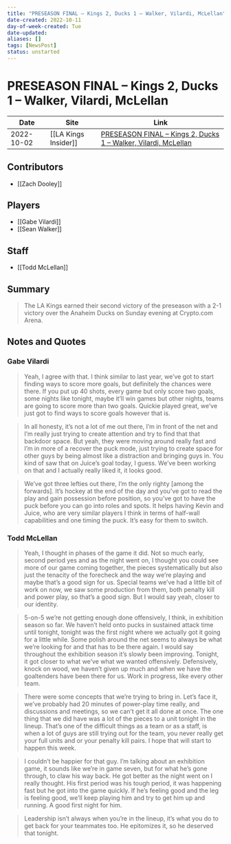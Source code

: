 ```yaml
---
title: "PRESEASON FINAL – Kings 2, Ducks 1 – Walker, Vilardi, McLellan"
date-created: 2022-10-11
day-of-week-created: Tue
date-updated: 
aliases: []
tags: [NewsPost]
status: unstarted
---
```


# PRESEASON FINAL – Kings 2, Ducks 1 – Walker, Vilardi, McLellan

Date | Site | Link
---|---|---
2022-10-02 | [[LA Kings Insider]] | [PRESEASON FINAL – Kings 2, Ducks 1 – Walker, Vilardi, McLellan](http://lakingsinsider.com/2022/10/02/preseason-final-kings-2-ducks-1-walker-vilardi-mclellan/)

## Contributors
- [[Zach Dooley]]


## Players
- [[Gabe Vilardi]]
- [[Sean Walker]]


## Staff
- [[Todd McLellan]]


## Summary
> The LA Kings earned their second victory of the preseason with a 2-1 victory over the Anaheim Ducks on Sunday evening at Crypto.com Arena.


## Notes and Quotes
### Gabe Vilardi
>Yeah, I agree with that. I think similar to last year, we’ve got to start finding ways to score more goals, but definitely the chances were there. If you put up 40 shots, every game but only score two goals, some nights like tonight, maybe it’ll win games but other nights, teams are going to score more than two goals. Quickie played great, we’ve just got to find ways to score goals however that is.

> In all honesty, it’s not a lot of me out there, I’m in front of the net and I’m really just trying to create attention and try to find that that backdoor space. But yeah, they were moving around really fast and I’m in more of a recover the puck mode, just trying to create space for other guys by being almost like a distraction and bringing guys in. You kind of saw that on Juice’s goal today, I guess. We’ve been working on that and I actually really liked it, it looks good.

> We’ve got three lefties out there, I’m the only righty \[among the forwards]. It’s hockey at the end of the day and you’ve got to read the play and gain possession before position, so you’ve got to have the puck before you can go into roles and spots. It helps having Kevin and Juice, who are very similar players I think in terms of half-wall capabilities and one timing the puck. It’s easy for them to switch.

### Todd McLellan
> Yeah, I thought in phases of the game it did. Not so much early, second period yes and as the night went on, I thought you could see more of our game coming together, the pieces systematically but also just the tenacity of the forecheck and the way we’re playing and maybe that’s a good sign for us. Special teams we’ve had a little bit of work on now, we saw some production from them, both penalty kill and power play, so that’s a good sign. But I would say yeah, closer to our identity.

> 5-on-5 we’re not getting enough done offensively, I think, in exhibition season so far. We haven’t held onto pucks in sustained attack time until tonight, tonight was the first night where we actually got it going for a little while. Some polish around the net seems to always be what we’re looking for and that has to be there again. I would say throughout the exhibition season it’s slowly been improving. Tonight, it got closer to what we’ve what we wanted offensively. Defensively, knock on wood, we haven’t given up much and when we have the goaltenders have been there for us. Work in progress, like every other team.

> There were some concepts that we’re trying to bring in. Let’s face it, we’ve probably had 20 minutes of power-play time really, and discussions and meetings, so we can’t get it all done at once. The one thing that we did have was a lot of the pieces to a unit tonight in the lineup. That’s one of the difficult things as a team or as a staff, is when a lot of guys are still trying out for the team, you never really get your full units and or your penalty kill pairs. I hope that will start to happen this week.

> I couldn’t be happier for that guy. I’m talking about an exhibition game, it sounds like we’re in game seven, but for what he’s gone through, to claw his way back. He got better as the night went on I really thought. His first period was his tough period, it was happening fast but he got into the game quickly. If he’s feeling good and the leg is feeling good, we’ll keep playing him and try to get him up and running. A good first night for him.

> Leadership isn’t always when you’re in the lineup, it’s what you do to get back for your teammates too. He epitomizes it, so he deserved that tonight.

